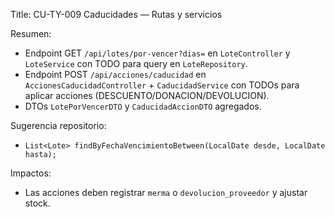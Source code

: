 Title: CU-TY-009 Caducidades — Rutas y servicios

Resumen:
- Endpoint GET `/api/lotes/por-vencer?dias=` en `LoteController` y `LoteService` con TODO para query en `LoteRepository`.
- Endpoint POST `/api/acciones/caducidad` en `AccionesCaducidadController` + `CaducidadService` con TODOs para aplicar acciones (DESCUENTO/DONACION/DEVOLUCION).
- DTOs `LotePorVencerDTO` y `CaducidadAccionDTO` agregados.

Sugerencia repositorio:
- `List<Lote> findByFechaVencimientoBetween(LocalDate desde, LocalDate hasta);`

Impactos:
- Las acciones deben registrar `merma` o `devolucion_proveedor` y ajustar stock.

